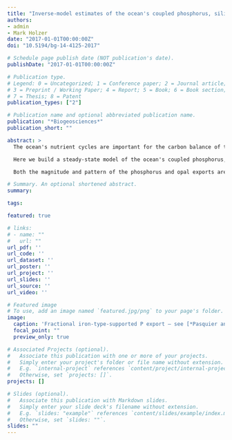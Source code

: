 ```yaml
---
title: "Inverse-model estimates of the ocean's coupled phosphorus, silicon, and iron cycles"
authors:
- admin
- Mark Holzer
date: "2017-01-01T00:00:00Z"
doi: "10.5194/bg-14-4125-2017"

# Schedule page publish date (NOT publication's date).
publishDate: "2017-01-01T00:00:00Z"

# Publication type.
# Legend: 0 = Uncategorized; 1 = Conference paper; 2 = Journal article;
# 3 = Preprint / Working Paper; 4 = Report; 5 = Book; 6 = Book section;
# 7 = Thesis; 8 = Patent
publication_types: ["2"]

# Publication name and optional abbreviated publication name.
publication: "*Biogeosciences*"
publication_short: ""

abstract: >
  The ocean's nutrient cycles are important for the carbon balance of the climate system and for shaping the ocean's distribution of dissolved elements. Dissolved iron (dFe) is a key limiting micronutrient, but iron scavenging is observationally poorly constrained, leading to large uncertainties in the external sources of iron and hence in the state of the marine iron cycle.<br />

  Here we build a steady-state model of the ocean's coupled phosphorus, silicon, and iron cycles embedded in a data-assimilated steady-state global ocean circulation. The model includes the redissolution of scavenged iron, parameterization of subgrid topography, and small, large, and diatom phytoplankton functional classes. Phytoplankton concentrations are implicitly represented in the parameterization of biological nutrient utilization through an equilibrium logistic model. Our formulation thus has only three coupled nutrient tracers, the three-dimensional distributions of which are found using a Newton solver. The very efficient numerics allow us to use the model in inverse mode to objectively constrain many biogeochemical parameters by minimizing the mismatch between modeled and observed nutrient and phytoplankton concentrations. Iron source and sink parameters cannot jointly be optimized because of local compensation between regeneration, recycling, and scavenging. We therefore consider a family of possible state estimates corresponding to a wide range of external iron source strengths. All state estimates have a similar mismatch with the observed nutrient concentrations and very similar large-scale dFe distributions. However, the relative contributions of aeolian, sedimentary, and hydrothermal iron to the total dFe concentration differ widely depending on the sources.<br />

  Both the magnitude and pattern of the phosphorus and opal exports are well constrained, with global values of 8.1 ± 0.3 Tmol P yr<sup>−1</sup> (or, in carbon units, 10.3 ± 0.4 Pg C yr<sup>−1</sup>) and 171. ± 3. Tmol Si yr<sup>−1</sup>. We diagnose the phosphorus and opal exports supported by aeolian, sedimentary, and hydrothermal iron. The geographic patterns of the export supported by each iron type are well constrained across the family of state estimates. Sedimentary-iron-supported export is important in shelf and large-scale upwelling regions, while hydrothermal iron contributes to export mostly in the Southern Ocean. The fraction of the global export supported by a given iron type varies systematically with its fractional contribution to the total iron source. Aeolian iron is most efficient in supporting export in the sense that its fractional contribution to export exceeds its fractional contribution to the total source. Per source-injected molecule, aeolian iron supports 3.1 ± 0.8 times more phosphorus export and 2.0 ± 0.5 times more opal export than the other iron types. Conversely, per injected molecule, sedimentary and hydrothermal iron support 2.3 ± 0.6 and 4. ± 2. times less phosphorus export, and 1.9 ± 0.5 and 2. ± 1. times less opal export than the other iron types.

# Summary. An optional shortened abstract.
summary: 

tags:

featured: true

# links:
# - name: ""
#   url: ""
url_pdf: ''
url_code: ''
url_dataset: ''
url_poster: ''
url_project: ''
url_slides: ''
url_source: ''
url_video: ''

# Featured image
# To use, add an image named `featured.jpg/png` to your page's folder. 
image:
  caption: 'Fractional iron-type-supported P export — see [*Pasquier and Holzer*, 2017](10.5194/bg-14-4125-2017)'
  focal_point: ""
  preview_only: true

# Associated Projects (optional).
#   Associate this publication with one or more of your projects.
#   Simply enter your project's folder or file name without extension.
#   E.g. `internal-project` references `content/project/internal-project/index.md`.
#   Otherwise, set `projects: []`.
projects: []

# Slides (optional).
#   Associate this publication with Markdown slides.
#   Simply enter your slide deck's filename without extension.
#   E.g. `slides: "example"` references `content/slides/example/index.md`.
#   Otherwise, set `slides: ""`.
slides: ""
---
```



